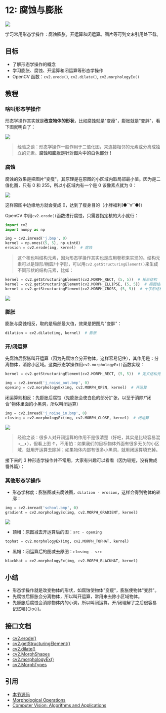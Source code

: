 # 12: 腐蚀与膨胀

![](https://cos.codec.wang/cv2_understand_morphological.jpg)

学习常用形态学操作：腐蚀膨胀，开运算和闭运算。图片等可到文末引用处下载。

## 目标

- 了解形态学操作的概念
- 学习膨胀、腐蚀、开运算和闭运算等形态学操作
- OpenCV 函数：`cv2.erode()`, `cv2.dilate()`, `cv2.morphologyEx()`

## 教程

### 啥叫形态学操作

形态学操作其实就是**改变物体的形状**，比如腐蚀就是"变瘦"，膨胀就是"变胖"，看下图就明白了：

![](https://cos.codec.wang/cv2_understand_morphological.jpg)

> 经验之谈：形态学操作一般作用于二值化图，来连接相邻的元素或分离成独立的元素。**腐蚀和膨胀是针对图片中的白色部分！**

### 腐蚀

腐蚀的效果是把图片"变瘦"，其原理是在原图的小区域内取局部最小值。因为是二值化图，只有 0 和 255，所以小区域内有一个是 0 该像素点就为 0：

![](https://cos.codec.wang/cv2_understand_erosion.jpg)

这样原图中边缘地方就会变成 0，达到了瘦身目的（小胖福利\(●ˇ∀ˇ●\)）

OpenCV 中用`cv2.erode()`函数进行腐蚀，只需要指定核的大小就行：

```python
import cv2
import numpy as np

img = cv2.imread('j.bmp', 0)
kernel = np.ones((5, 5), np.uint8)
erosion = cv2.erode(img, kernel)  # 腐蚀
```

> 这个核也叫结构元素，因为形态学操作其实也是应用卷积来实现的。结构元素可以是矩形/椭圆/十字形，可以用`cv2.getStructuringElement()`来生成不同形状的结构元素，比如：

```python
kernel = cv2.getStructuringElement(cv2.MORPH_RECT, (5, 5))  # 矩形结构
kernel = cv2.getStructuringElement(cv2.MORPH_ELLIPSE, (5, 5))  # 椭圆结构
kernel = cv2.getStructuringElement(cv2.MORPH_CROSS, (5, 5))  # 十字形结构
```

![](https://cos.codec.wang/cv2_morphological_struct_element.jpg)

### 膨胀

膨胀与腐蚀相反，取的是局部最大值，效果是把图片"变胖"：

```python
dilation = cv2.dilate(img, kernel)  # 膨胀
```

### 开/闭运算

先腐蚀后膨胀叫开运算（因为先腐蚀会分开物体，这样容易记住），其作用是：分离物体，消除小区域。这类形态学操作用`cv2.morphologyEx()`函数实现：

```python
kernel = cv2.getStructuringElement(cv2.MORPH_RECT, (5, 5))  # 定义结构元素

img = cv2.imread('j_noise_out.bmp', 0)
opening = cv2.morphologyEx(img, cv2.MORPH_OPEN, kernel)  # 开运算
```

闭运算则相反：先膨胀后腐蚀（先膨胀会使白色的部分扩张，以至于消除/"闭合"物体里面的小黑洞，所以叫闭运算）

```python
img = cv2.imread('j_noise_in.bmp', 0)
closing = cv2.morphologyEx(img, cv2.MORPH_CLOSE, kernel)  # 闭运算
```

![](https://cos.codec.wang/cv2_morphological_opening_closing.jpg)

> 经验之谈：很多人对开闭运算的作用不是很清楚（好吧，其实是比较容易混 ◑﹏◐），但看上图 ↑，不用怕：如果我们的目标物体外面有很多无关的小区域，就用开运算去除掉；如果物体内部有很多小黑洞，就用闭运算填充掉。

接下来的 3 种形态学操作并不常用，大家有兴趣可以看看（因为较短，没有做成番外篇）：

### 其他形态学操作

- 形态学梯度：膨胀图减去腐蚀图，`dilation - erosion`，这样会得到物体的轮廓：

```python
img = cv2.imread('school.bmp', 0)
gradient = cv2.morphologyEx(img, cv2.MORPH_GRADIENT, kernel)
```

![](https://cos.codec.wang/cv2_morphological_gradient.jpg)

- 顶帽：原图减去开运算后的图：`src - opening`

```python
tophat = cv2.morphologyEx(img, cv2.MORPH_TOPHAT, kernel)
```

- 黑帽：闭运算后的图减去原图：`closing - src`

```python
blackhat = cv2.morphologyEx(img, cv2.MORPH_BLACKHAT, kernel)
```

## 小结

- 形态学操作就是改变物体的形状，如腐蚀使物体"变瘦"，膨胀使物体"变胖"。
- 先腐蚀后膨胀会分离物体，所以叫开运算，常用来去除小区域物体。
- 先膨胀后腐蚀会消除物体内的小洞，所以叫闭运算。开/闭理解了之后很容易记忆噢\(⊙o⊙\)。

## 接口文档

- [cv2.erode\(\)](https://docs.opencv.org/4.0.0/d4/d86/group__imgproc__filter.html#gaeb1e0c1033e3f6b891a25d0511362aeb)
- [cv2.getStructuringElement\(\)](https://docs.opencv.org/4.0.0/d4/d86/group__imgproc__filter.html#gac342a1bb6eabf6f55c803b09268e36dc)
- [cv2.dilate\(\)](https://docs.opencv.org/4.0.0/d4/d86/group__imgproc__filter.html#ga4ff0f3318642c4f469d0e11f242f3b6c)
- [cv2.MorphShapes](https://docs.opencv.org/4.0.0/d4/d86/group__imgproc__filter.html#gac2db39b56866583a95a5680313c314ad)
- [cv2.morphologyEx\(\)](https://docs.opencv.org/4.0.0/d4/d86/group__imgproc__filter.html#ga67493776e3ad1a3df63883829375201f)
- [cv2.MorphTypes](https://docs.opencv.org/4.0.0/d4/d86/group__imgproc__filter.html#ga7be549266bad7b2e6a04db49827f9f32)

## 引用

- [本节源码](https://github.com/codecwang/OpenCV-Python-Tutorial/tree/master/12-Erode-and-Dilate)
- [Morphological Operations](http://homepages.inf.ed.ac.uk/rbf/HIPR2/morops.htm)
- [Computer Vision: Algorithms and Applications](http://szeliski.org/Book/)
